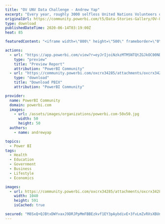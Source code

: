 ```yaml
---
title: "OV UNV Data Challenge - Andrew Yap"
excerpt: "Every year, roughly 3000 selfless United Nations Volunteers offer their time and expertise to make the world a better place. On behalf of United"
originalUrl: https://community.powerbi.com/t5/Data-Stories-Gallery/OV-UNV-Data-Challenge-Andrew-Yap/m-p/1157632
type: download
publishedDateTime: 2020-06-14T03:19:00Z
heat: 85

featuredContent: "<iframe width=\"800\" height=\"500\" frameborder=\"0\" src=\"https://app.powerbi.com/view?r=eyJrIjoiNzkzMTM5NTQtZGJkOC00NDZmLWI4YTYtZjFjMzA1YmMxNTNkIiwidCI6IjA2ODQ3YTc5LTUwYjUtNDM2MC1iYjhlLTYzNTc1M2Y4MzEyOSIsImMiOjEwfQ%3D%3D\"></iframe>"

actions:
  - url: "https://app.powerbi.com/view?r=eyJrIjoiNzkzMTM5NTQtZGJkOC00NDZmLWI4YTYtZjFjMzA1YmMxNTNkIiwidCI6IjA2ODQ3YTc5LTUwYjUtNDM2MC1iYjhlLTYzNTc1M2Y4MzEyOSIsImMiOjEwfQ%3D%3D"
    type: "preview"
    title: "Preview Report"
    attribution: "PowerBI Community"
  - url: "https://community.powerbi.com/oxcrx34285/attachments/oxcrx34285/DataStoriesGallery/4098/4/OV_UNV_Data_Challenge-Andrew_Yap.pbix"
    type: "download"
    title: "Download PBIX"
    attribution: "PowerBI Community"

provider:
  name: PowerBI Community
  domain: powerbi.com
  images:
    - url: /assets/images/organizations/powerbi.com-50x50.jpg
      width: 50
      height: 50
  authors:
    - name: andrewyap

topics:
  - Power BI
tags:
  - Health
  - Education
  - Government
  - Business
  - Lifestyle
  - Economics

images:
  - url: https://community.powerbi.com/oxcrx34285/attachments/oxcrx34285/DataStoriesGallery/4098/3/photo_2020-06-18%2013.59.24.png
    width: 1040
    height: 591
    isCached: true

secured: "M8SxQ+QJBtxDWYvaxJ9DRJPpMmFBBEzkvf1EY3pAybdivE+3fvLmZvRXsXBUnNoMXG5GnuvuVudFUUnqYRkefOKmpKvgt7Whet/s5ONb02GNQy2FVgw9x1JfQwUjhUiDjhNgH/9GVbIOQCBAiRz1FayNqTWB/qsENsYyuJKagKPrxwcl+DkLyq+FtUOCHLHKfZi9pOKub1Hm7Ekevs62sq28wSiNhoC+m/HX7OhvD2RM2f7uwYLPfrkAvebQL53XzO8xR/NeOIJwtp60tZ8PgvuRSllQj/rRl47x6Ukb1yvyE1UqacSUNv3SeimqSge7L3nSWilT6K0x0H63NnZTyfxFFEXcqYLe6N8/81vELL9WtOjNSgyRJYqK6g829b6sPb2+A/8BFg1uVTBL2NdouVmrq6a0UqzzotNUhcUMzfU=;MVBnNVibiwUYpXZqLNxzIg=="
---
```


